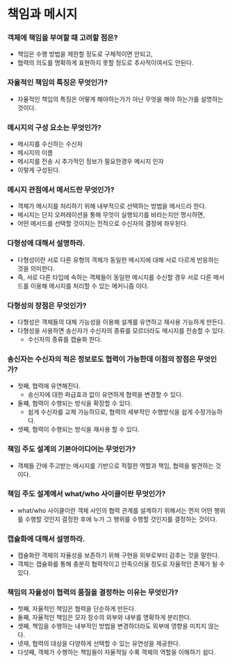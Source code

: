 # 책임과 메시지

### 객체에 책임을 부여할 때 고려할 점은?

- 책임은 수행 방법을 제한할 정도로 구체적이면 안되고,
- 협력의 의도를 명확하게 표현하지 못할 정도로 추사적이여서도 안된다.

### 자율적인 책임의 특징은 무엇인가?

- 자율적인 책임의 특징은 어떻게 해야하는가가 아닌 무엇을 해야 하는가를 설명하는 것이다.

### 메시지의 구성 요소는 무엇인가?

- 메시지를 수신하는 수신자
- 메시지의 이름
- 메시지를 전송 시 추가적인 정보가 필요한경우 메시지 인자
- 이렇게 구성된다.

### 메시지 관점에서 메서드란 무엇인가?

- 객체가 메시지를 처리하기 위해 내부적으로 선택하는 방법을 메서드라 한다.
- 메시지는 단지 오퍼레이션을 통해 무엇이 실행되기를 바라는지만 명시하면,
- 어떤 메서드를 선택할 것이지는 전적으로 수신자의 결정에 좌우된다.

### 다형성에 대해서 설명하라.

- 다형성이란 서로 다른 유형의 객체가 동일한 메시지에 대해 서로 다르게 반응하는 것을 의미한다.
- 즉, 서로 다른 타입에 속하는 객체들이 동일한 메시지를 수신할 경우 서로 다른 메서드를 이용해 메시지를 처리할 수 있는 메커니즘 이다.

### 다형성의 장점은 무엇인가?

- 다형성은 객체들의 대체 가능성을 이용해 설계를 유연하고 재사용 가능하게 만든다.
- 다형성을 사용하면 송신자가 수신자의 종류를 모르더라도 메시지를 전송할 수 있다.
    - 수신자의 종류를 캡슐화 한다.

### 송신자는 수신자의 적은 정보로도 협력이 가능한데 이점의 장점은 무엇인가?

- 첫째, 협력에 유연해진다.
    - 송신자에 대한 파급효과 없이 유연하게 협력을 변경할 수 있다.
- 둘쨰, 협력이 수행되는 방식을 확장할 수 있다.
    - 쉽게 수신자를 교체 가능하므로, 협력의 세부적인 수행방식을 쉽게 수정가능하다.
- 셋째, 협력이 수행되는 방식을 재사용 할 수 있다.

### 책임 주도 설계의 기본아이디어는 무엇인가?

- 객체들 간에 주고받는 메시지를 기반으로 적절한 역할과 책임, 협력을 발견하는 것이다.

### 책임 주도 설계에서 what/who 사이클이란 무엇인가?

- what/who 사이클이란 객체 사인의 협력 관계를 설계하기 위해서는 먼저 어떤 행위를 수행할 것인지 결정한 후에 누가 그 행위를 수행할 것인지를 결정하는 것이다.

### 캡슐화에 대해서 설명하라.

- 캡슐화란 객체의 자율성을 보존하기 위해 구현을 외부로부터 감추는 것을 말한다.
- 객체는 캡슐화를 통해 충분히 협력적이고 만족으러울 정도로 자율적인 존재가 될 수 있다.

### 책임의 자율성이 협력의 품질을 결정하는 이유는 무엇인가?

- 첫째, 자율적인 책임은 협력을 단순하게 만든다.
- 둘째, 자율적인 책임은 모자 장수의 외부와 내부를 명확하게 분리한다.
- 셋째, 책임을 수행하는 내부적인 방법을 변경하더라도 외부에 영향을 미치지 않는다.
- 넷재, 협력의 대상을 다양하게 선택할 수 있는 유연성을 제공한다.
- 다섯째, 객체가 수행하는 책임들이 자율적일 수록 객체의 역할을 이해하기 쉽다.
